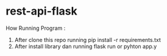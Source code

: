 # rest-api-flask

How Running Program :
1. After clone this repo running pip install -r requirements.txt
2. After install library dan running flask run or pyhton app.y
